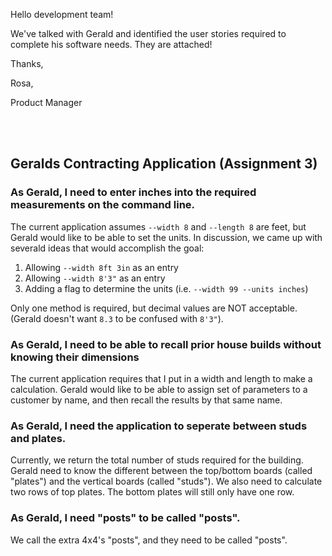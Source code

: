 Hello development team!

We've talked with Gerald and identified the user stories required to complete his software needs. They are attached!

Thanks,

Rosa,

Product Manager

<br/>
<br/>

## Geralds Contracting Application (Assignment 3)

### As Gerald, I need to enter inches into the required measurements on the command line.

The current application assumes `--width 8` and `--length 8` are feet, but Gerald would like to be able to set the units. In discussion, we came up with severald ideas that would accomplish the goal:

  1. Allowing `--width 8ft 3in` as an entry
  2. Allowing `--width 8'3"` as an entry
  3. Adding a flag to determine the units (i.e. `--width 99 --units inches`)

Only one method is required, but decimal values are NOT acceptable. (Gerald doesn't want `8.3` to be confused with `8'3"`).

### As Gerald, I need to be able to recall prior house builds without knowing their dimensions

The current application requires that I put in a width and length to make a calculation. Gerald would like to be able to assign set of parameters to a customer by name, and then recall the results by that same name.

### As Gerald, I need the application to seperate between studs and plates.

Currently, we return the total number of studs required for the building. Gerald need to know the different between the top/bottom boards (called "plates") and the vertical boards (called "studs"). We also need to calculate two rows of top plates. The bottom plates will still only have one row.

### As Gerald, I need "posts" to be called "posts".

We call the extra 4x4's "posts", and they need to be called "posts".